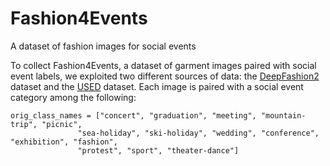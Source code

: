 # Fashion4Events
A dataset of fashion images for social events


To collect Fashion4Events, a dataset of garment images paired with social event labels, we exploited two different sources of data: the [DeepFashion2](https://github.com/switchablenorms/DeepFashion2) dataset and the [USED](http://loki.disi.unitn.it/~used/) dataset.
Each image is paired with a social event category among the following:

    orig_class_names = ["concert", "graduation", "meeting", "mountain-trip", "picnic",
                   "sea-holiday", "ski-holiday", "wedding", "conference", "exhibition", "fashion",
                   "protest", "sport", "theater-dance"]
